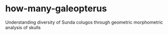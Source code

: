 # how-many-galeopterus
Understanding diversity of Sunda colugos through geometric morphometric analysis of skulls
